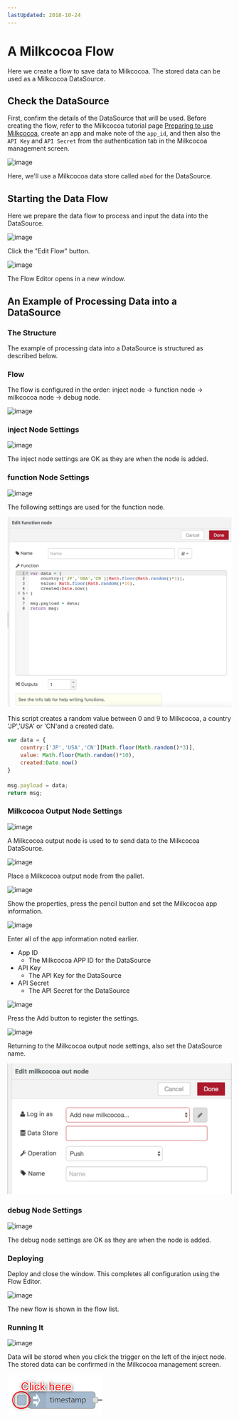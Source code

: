 ```yaml
---
lastUpdated: 2018-10-24
---
```


# A Milkcocoa Flow

Here we create a flow to save data to Milkcocoa. The stored data can be used as a Milkcocoa DataSource.

## Check the DataSource

First, confirm the details of the DataSource that will be used. Before creating the flow, refer to the Milkcocoa tutorial page [Preparing to use Milkcocoa](https://mlkcca.com/tutorial/page2.html), create an app and make note of the `app_id`, and then also the `API Key` and `API Secret` from the  authentication tab in the Milkcocoa management screen.

![image](../_asset/images/Flow/CreateFlow/flow-create-flow_01.png)

Here, we'll use a Milkcocoa data store called `mbed` for the DataSource.


## Starting the Data Flow

Here we prepare the data flow to process and input the data into the DataSource.

![image](../_asset/images/Flow/CreateFlow/flow-create-flow_12.png)

Click the "Edit Flow" button.

![image](../_asset/images/Flow/CreateFlow/flow-create-flow_13.png)

The Flow Editor opens in a new window.

## An Example of Processing Data into a DataSource

### The Structure

The example of processing data into a DataSource is structured as described below.

### Flow

The flow is configured in the order: inject node → function node → milkcocoa node → debug node.

![image](../_asset/images/Flow/CreateFlow/flow-create-flow_14.png)

### inject Node Settings

![image](../_asset/images/Flow/CreateFlow/flow-create-flow_15.png)

The inject node settings are OK as they are when the node is added.

### function Node Settings

![image](../_asset/images/Flow/CreateFlow/flow-create-flow_16.png)

The following settings are used for the function node.

![image](../../img/InfoMotion/DataSource/Milkcocoa-v2/CreateFlow-functionNode.png)

This script creates a random value between 0 and 9 to Milkcocoa,
a country 'JP','USA' or 'CN'and a created date. 

```javascript
var data = {
    country:['JP','USA','CN'][Math.floor(Math.random()*3)],
    value: Math.floor(Math.random()*10),
    created:Date.now()
}

msg.payload = data; 
return msg;
```

### Milkcocoa Output Node Settings

![image](../_asset/images/Flow/CreateFlow/flow-create-flow_18.png)

A Milkcocoa output node is used to to send data to the Milkcocoa DataSource.

![image](../_asset/images/Flow/CreateFlow/flow-create-flow_19.png)

Place a Milkcocoa output node from the pallet.

![image](../_asset/images/Flow/CreateFlow/flow-create-flow_20.png)

Show the properties, press the pencil button and set the Milkcocoa app information.

![image](../_asset/images/Flow/CreateFlow/flow-create-flow_21.png)

Enter all of the app information noted earlier.

* App ID
    * The Milkcocoa APP ID for the DataSource
* API Key
    * The API Key for the DataSource
* API Secret
    * The API Secret for the DataSource

![image](../_asset/images/Flow/CreateFlow/flow-create-flow_22.png)

Press the Add button to register the settings.

![image](../_asset/images/Flow/CreateFlow/flow-create-flow_23.png)

Returning to the Milkcocoa output node settings, also set the DataSource name.

![image](../../img/InfoMotion/DataSource/Milkcocoa-v2/CreateFlow-milkcocoaSettingNode.png)

### debug Node Settings

![image](../_asset/images/Flow/CreateFlow/flow-create-flow_25.png)

The debug node settings are OK as they are when the node is added.

### Deploying

Deploy and close the window. This completes all configuration using the Flow Editor.

![image](../_asset/images/Flow/CreateFlow/flow-create-flow_26.png)

The new flow is shown in the flow list.

### Running It

![image](../_asset/images/Flow/CreateFlow/flow-create-flow_27.png)

Data will be stored when you click the trigger on the left of the inject node. The stored data can be confirmed in the Milkcocoa management screen.

![image](../_asset/images/Flow/CreateFlow/flow-create-flow_28.png)
